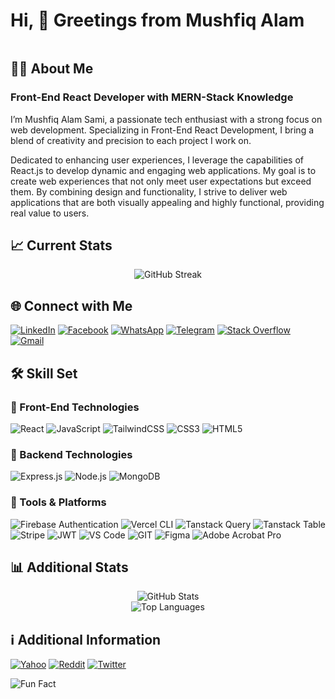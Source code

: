 # Hi, 👋 Greetings from Mushfiq Alam

<a href="https://nazmul-nhb.vercel.app" target="_blank" rel="noopener noreferrer" >
<img src="" />
</a>

## 🧑‍💻 About Me

### Front-End React Developer with MERN-Stack Knowledge

I’m Mushfiq Alam Sami, a passionate tech enthusiast with a strong focus on web development. Specializing in Front-End React Development, I bring a blend of creativity and precision to each project I work on.

Dedicated to enhancing user experiences, I leverage the capabilities of React.js to develop dynamic and engaging web applications. My goal is to create web experiences that not only meet user expectations but exceed them. By combining design and functionality, I strive to deliver web applications that are both visually appealing and highly functional, providing real value to users.

## :chart_with_upwards_trend: Current Stats

<div align="center">
    <!-- <img src="https://streak-stats.demolab.com/?user=nazmul-nhb&show_icons=true&theme=transparent&hide_border=true" alt="GitHub Streak Stats"> -->
    <img src="https://github-readme-streak-stats.herokuapp.com?user=nazmul-nhb&theme=transparent&hide_border=true&border_radius=4&date_format=M%20j%5B%2C%20Y%5D&ring=E58307&fire=E58307&currStreakLabel=E58307&stroke=EB545400&currStreakNum=E58307&dates=E58307" alt="GitHub Streak" />
</div>

## 🌐 Connect with Me

[![LinkedIn](https://img.shields.io/badge/LinkedIn-%230077B5.svg?logo=linkedin&logoColor=white)](https://linkedin.com/in/nazmul-nhb)
[![Facebook](https://img.shields.io/badge/Facebook-%231877F2.svg?logo=Facebook&logoColor=white)](https://facebook.com/nazmul.batchu)
[![WhatsApp](https://img.shields.io/badge/WhatsApp-25D366?style=flat-square&logo=whatsapp&logoColor=white)](https://wa.me/+8801623732187)
[![Telegram](https://img.shields.io/badge/Telegram-2CA5E0?style=flat-square&logo=telegram&logoColor=white)](https://t.me/nhb42)
[![Stack Overflow](https://img.shields.io/badge/Stack%20Overflow-FE7A16?style=flat-square&logo=stack-overflow&logoColor=white)](https://stackoverflow.com/users/13540024/nazmul-hassan-batchu)
[![Gmail](https://img.shields.io/badge/Gmail-D14836?style=flat-square&logo=gmail&logoColor=white)](mailto:nazmulnhb@gmail.com)

## 🛠️ Skill Set

### 🎨 Front-End Technologies

![React](https://img.shields.io/badge/react-%2320232a.svg?style=for-the-badge&logo=react&logoColor=%2361DAFB)
![JavaScript](https://img.shields.io/badge/javascript-%23323330.svg?style=for-the-badge&logo=javascript&logoColor=%23F7DF1E)
![TailwindCSS](https://img.shields.io/badge/tailwindcss-%2338B2AC.svg?style=for-the-badge&logo=tailwind-css&logoColor=white)
![CSS3](https://img.shields.io/badge/css3-%231572B6.svg?style=for-the-badge&logo=css3&logoColor=white)
![HTML5](https://img.shields.io/badge/html5-%23E34F26.svg?style=for-the-badge&logo=html5&logoColor=white)
<!-- ![Next.js](https://img.shields.io/badge/Next.js-%23000000.svg?style=for-the-badge&logo=next.js) -->

### 🔧 Backend Technologies

![Express.js](https://img.shields.io/badge/express.js-%23404d59.svg?style=for-the-badge&logo=express&logoColor=%2361DAFB)
![Node.js](https://img.shields.io/badge/node.js-6DA55F?style=for-the-badge&logo=node.js&logoColor=white)
![MongoDB](https://img.shields.io/badge/MongoDB-%234ea94b.svg?style=for-the-badge&logo=mongodb&logoColor=white)

### 🧰 Tools & Platforms

![Firebase Authentication](https://img.shields.io/badge/Firebase-Authentication-FFCA28?style=for-the-badge&logo=Firebase&logoColor=white&labelColor=dd2c00)
![Vercel CLI](https://img.shields.io/badge/vercel%20cli-%23000000.svg?style=for-the-badge&logo=vercel&logoColor=white)
![Tanstack Query](https://img.shields.io/badge/tanstack%20query-%23FF4154.svg?style=for-the-badge&logo=react-query&logoColor=white)
![Tanstack Table](https://img.shields.io/badge/tanstack%20table-%23007ACC.svg?style=for-the-badge&logo=react-table&logoColor=white)
![Stripe](https://img.shields.io/badge/Stripe-%231e1e1e.svg?style=for-the-badge&logo=stripe&logoColor=%2364C4ED)
![JWT](https://img.shields.io/badge/JWT-black?style=for-the-badge&logo=JSON%20web%20tokens)
![VS Code](https://img.shields.io/badge/VS%20Code-007ACC?style=for-the-badge&logo=visual-studio-code&logoColor=white)
![GIT](https://img.shields.io/badge/Git-fc6d26?style=for-the-badge&logo=git&logoColor=white)
![Figma](https://img.shields.io/badge/Figma-F24E1E?style=for-the-badge&logo=figma&logoColor=white)
![Adobe Acrobat Pro](https://img.shields.io/badge/Adobe%20Acrobat%20Pro-EC1C24?style=for-the-badge&logo=adobe-acrobat-reader&logoColor=white)

## 📊 Additional Stats

<div align="center">
    <img src="https://github-readme-stats.vercel.app/api?username=nazmul-nhb&show_icons=true&theme=transparent" alt="GitHub Stats">
    <br>
    <img src="https://github-readme-stats.vercel.app/api/top-langs/?username=nazmul-nhb&show_icons=true&theme=transparent" alt="Top Languages">
</div>

## ℹ️ Additional Information

[![Yahoo](https://img.shields.io/badge/Yahoo-6001D2?style=for-the-badge&logo=yahoo&logoColor=white)](mailto:nazmulnhb007@yahoo.com)
[![Reddit](https://img.shields.io/badge/Reddit-FF4500?style=for-the-badge&logo=reddit&logoColor=white)](https://www.reddit.com/user/nhb4207)
[![Twitter](https://img.shields.io/badge/Twitter-1DA1F2?style=for-the-badge&logo=twitter&logoColor=white)](https://twitter.com/nhb42)
<!-- [![YouTube](https://img.shields.io/badge/YouTube-FF0000?style=for-the-badge&logo=youtube&logoColor=white)](https://www.youtube.com/channel/NazmulNHB)
[![Instagram](https://img.shields.io/badge/Instagram-%23E4405F.svg?style=for-the-badge&logo=Instagram&logoColor=white)](https://www.instagram.com/nazmulbatchu/) -->

![Fun Fact](https://img.shields.io/badge/Fun%20Fact-I'm%20passionate%20about%20World%20Literature%20%26%20Mythology-000000?style=for-the-badge)
